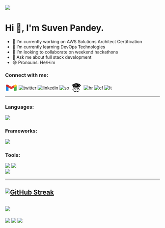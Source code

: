 ![](https://komarev.com/ghpvc/?username=Suven-p&style=plastic&color=blueviolet)
# Hi 👋, I'm Suven Pandey.

<!---
- 🔭 I’m currently working on ...
- 🌱 I’m currently learning ...
- 👯 I’m looking to collaborate on ...
- 🤔 I’m looking for help with ...
- 💬 Ask me about ...
- 📫 How to reach me: ...
- 😄 Pronouns: ...
- ⚡ Fun fact: ...
--->

- 🔭 I’m currently working on AWS Solutions Architect Certification<br/>
- 🌱 I’m currently learning DevOps Technologies<br/>
- 👯 I’m looking to collaborate on weekend hackathons<br/>
- 💬 Ask me about full stack development<br/>
- 😄 Pronouns: He/Him<br/>

### Connect with me:
<p align="left">
<a href="mailto:pandeysuven@gmail.com"><img align="center" src="https://github.com/Suven-p/Suven-p/blob/main/icons8-gmail.svg" alt="gmail"  height="30" width="40"/></a>
<a href="https://twitter.com/SuvenPandey1" target="blank"><img align="center" src="https://raw.githubusercontent.com/rahuldkjain/github-profile-readme-generator/master/src/images/icons/Social/twitter.svg" alt="twitter" height="30" width="40" /></a>
<a href="https://www.linkedin.com/in/suven-pandey" target="blank"><img align="center" src="https://raw.githubusercontent.com/rahuldkjain/github-profile-readme-generator/master/src/images/icons/Social/linked-in-alt.svg" alt="linkedin" height="30" width="40" /></a>
<a href="https://stackoverflow.com/users/10168590/nevus" target="blank"><img align="center" src="https://raw.githubusercontent.com/rahuldkjain/github-profile-readme-generator/master/src/images/icons/Social/stack-overflow.svg" alt="so" height="30" width="40" /></a>
<a href="https://www.codechef.com/users/psuv" target="blank"><img align="center" src="https://github.com/Suven-p/Suven-p/blob/main/icons8-codechef.svg" alt="cc" height="30" width="40" /></a>
<a href="https://www.hackerrank.com/pandeysuven?hr_r=1" target="blank"><img align="center" src="https://raw.githubusercontent.com/rahuldkjain/github-profile-readme-generator/master/src/images/icons/Social/hackerrank.svg" alt="hr" height="30" width="40" /></a>
<a href="https://codeforces.com/profile/Nevus0310" target="blank"><img align="center" src="https://raw.githubusercontent.com/rahuldkjain/github-profile-readme-generator/master/src/images/icons/Social/codeforces.svg" alt="cf" height="30" width="40" /></a>
<a href="https://leetcode.com/Suven-p/" target="blank"><img align="center" src="https://raw.githubusercontent.com/rahuldkjain/github-profile-readme-generator/master/src/images/icons/Social/leet-code.svg" alt="lt" height="30" width="40" /></a>
</p>

---
### Languages:
<div>
<img src="https://skillicons.dev/icons?i=js,ts,py,nodejs,flutter,go,c,cpp,html,css" />
</div>

<h3 align="left">Frameworks:</h3>
<div>
<img src="https://skillicons.dev/icons?i=react,svelte,tailwind,nextjs,express,flask,bootstrap,gulp" />
</div>

<h3 align="left">Tools:</h3>
<div>
<img src="https://skillicons.dev/icons?i=git,github,docker,kubernetes,aws,jenkins,ansible,bash,linux,nginx" />
<img src="https://user-images.githubusercontent.com/25181517/183345121-36788a6e-5462-424a-be67-af1ebeda79a2.png" height=50 style="height:40;display:inline" />
</div>
<div>
<img src="https://skillicons.dev/icons?i=appwrite,firebase,gatsby,babel,mongodb,mysql,sqlite,netlify,postman,vscode,webpack" />
</div>


<!--
### Ali-Octo-Gator-Cat, my GitHub alter-ego. 
![octocat-1672069611417](https://user-images.githubusercontent.com/86572370/211231131-df3438fa-fbd0-477e-8516-af06e9a53e7e.png)
![Suven's's GitHub stats](https://github-readme-stats.vercel.app/api?username=Suven-p&&show_icons=true&theme=radical)
---
-->
---
[![GitHub Streak](http://github-readme-streak-stats.herokuapp.com?user=Suven-p&theme=modern-lilac2)](https://git.io/streak-stats)
---
![](http://github-profile-summary-cards.vercel.app/api/cards/profile-details?username=Suven-p&theme=midnight_purple)
---
![](http://github-profile-summary-cards.vercel.app/api/cards/repos-per-language?username=Suven-p&theme=midnight_purple) 
![](http://github-profile-summary-cards.vercel.app/api/cards/stats?username=Suven-p&theme=midnight_purple) 
![](http://github-profile-summary-cards.vercel.app/api/cards/most-commit-language?username=Suven-p&theme=midnight_purple)
